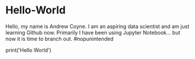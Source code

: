 # Hello-World

Hello, my name is Andrew Coyne. I am an aspiring data scientist and am just learning Github now. Primarily I have been using Jupyter Notebook... but now it is time to branch out. #nopunintended

print('Hello World')
